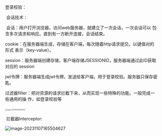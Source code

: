 登录校验：

​	会话技术：

​			会话：用户打开浏览器，访问web服务器，就建立了一次会话，一次会话可以						 包含多次请求和响应。直到有一方断开连接，会话结束。

​			cookie：在服务器端生成，存储在客户端，每次随着http请求提交。以键值对的形式							表示（key-value）。

​			session：服务器端创建存储，客户端存储JSESSIONID，服务器端通过此ID获取对应的							session

​			jwt令牌：服务器端生成jwt令牌，发送给客户端，用于登录校验。服务器只保存密匙。

​	过滤器filter：把对资源的请求拦截下来，从而实现一些特殊的功能。一般完成一些通用的操							作，如登录校验等

​		<img src="C:\Users\29278\AppData\Roaming\Typora\typora-user-images\image-20231031194206343.png" alt="image-20231031194206343" style="zoom: 33%;" />

​		拦截器Interceptor:

![image-20231107165504627](C:\Users\29278\AppData\Roaming\Typora\typora-user-images\image-20231107165504627.png)